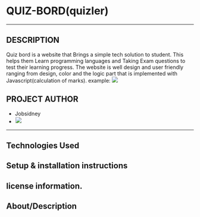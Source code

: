 # QUIZ-BORD(quizler)
***
## DESCRIPTION
Quiz bord  is a website that Brings a simple tech solution to student. This helps them Learn programming languages and Taking Exam questions to test their learning progress. The website is well design and user friendly ranging from design, color and the logic part that is implemented with Javascript(calculation of marks).
 example:
<img src="../Quiz-board/assets/images/quiz1.png">

## PROJECT AUTHOR
- Jobsidney
- [<img style="border: 1px solid white;" src="../Quiz-board/assets/images/job.png">](https://github.com/Jobsidney/)
***

## Technologies Used

## Setup & installation instructions

## license information. 

## About/Description




  